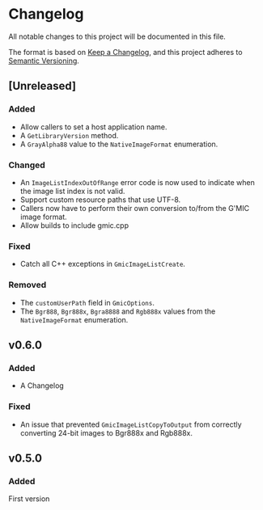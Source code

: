 # Changelog

All notable changes to this project will be documented in this file.

The format is based on [Keep a Changelog](https://keepachangelog.com/en/1.0.0/),
and this project adheres to [Semantic Versioning](https://semver.org/spec/v2.0.0.html).

## [Unreleased]

### Added

* Allow callers to set a host application name.
* A `GetLibraryVersion` method.
* A `GrayAlpha88` value to the `NativeImageFormat` enumeration.

### Changed

* An `ImageListIndexOutOfRange` error code is now used to indicate when the image list index is not valid.
* Support custom resource paths that use UTF-8.
* Callers now have to perform their own conversion to/from the G'MIC image format.
* Allow builds to include gmic.cpp

### Fixed

* Catch all C++ exceptions in `GmicImageListCreate`.

### Removed

* The `customUserPath` field in `GmicOptions`.
* The `Bgr888`, `Bgr888x`, `Bgra8888` and `Rgb888x` values from the `NativeImageFormat` enumeration.

## v0.6.0

### Added

* A Changelog

### Fixed

* An issue that prevented `GmicImageListCopyToOutput` from correctly converting 24-bit images to Bgr888x and Rgb888x.

## v0.5.0

### Added

First version

